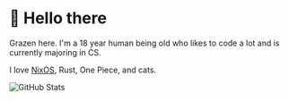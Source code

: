 # 👋 Hello there

Grazen here. I'm a 18 year human being old who likes to code a lot and is currently majoring in CS.

I love [NixOS](https://nixos.org/), Rust, One Piece, and cats.

![GitHub Stats](https://github-readme-stats-beta-two-66.vercel.app/api/top-langs?username=Grazen0&theme=transparent&layout=compact&exclude_repo=GamerClass,dotfiles)
